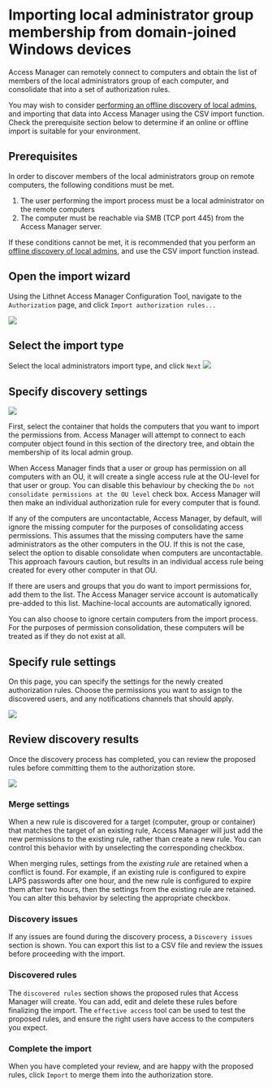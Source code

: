 # Importing local administrator group membership from domain-joined Windows devices

Access Manager can remotely connect to computers and obtain the list of members of the local administrators group of each computer, and consolidate that into a set of authorization rules.

You may wish to consider [performing an offline discovery of local admins](performing-an-offline-discovery-of-local-admins.md), and importing that data into Access Manager using the CSV import function. Check the prerequisite section below to determine if an online or offline import is suitable for your environment.

## Prerequisites

In order to discover members of the local administrators group on remote computers, the following conditions must be met.

1. The user performing the import process must be a local administrator on the remote computers
2. The computer must be reachable via SMB (TCP port 445) from the Access Manager server.

If these conditions cannot be met, it is recommended that you perform an [offline discovery of local admins](performing-an-offline-discovery-of-local-admins.md), and use the CSV import function instead.

## Open the import wizard

Using the Lithnet Access Manager Configuration Tool, navigate to the `Authorization` page, and click `Import authorization rules...`

![](../../.gitbook/assets/ui-page-authz.png)

## Select the import type

Select the local administrators import type, and click `Next` ![](../../.gitbook/assets/ui-page-import-type-localadminrpc.png)

## Specify discovery settings

![](../../.gitbook/assets/ui-page-import-container-localadminrpc.png)

First, select the container that holds the computers that you want to import the permissions from. Access Manager will attempt to connect to each computer object found in this section of the directory tree, and obtain the membership of its local admin group.

When Access Manager finds that a user or group has permission on all computers with an OU, it will create a single access rule at the OU-level for that user or group. You can disable this behaviour by checking the `Do not consolidate permissions at the OU level` check box. Access Manager will then make an individual authorization rule for every computer that is found.

If any of the computers are uncontactable, Access Manager, by default, will ignore the missing computer for the purposes of consolidating access permissions. This assumes that the missing computers have the same administrators as the other computers in the OU. If this is not the case, select the option to disable consolidate when computers are uncontactable. This approach favours caution, but results in an individual access rule being created for every other computer in that OU.

If there are users and groups that you do want to import permissions for, add them to the list. The Access Manager service account is automatically pre-added to this list. Machine-local accounts are automatically ignored.

You can also choose to ignore certain computers from the import process. For the purposes of permission consolidation, these computers will be treated as if they do not exist at all.

## Specify rule settings

On this page, you can specify the settings for the newly created authorization rules. Choose the permissions you want to assign to the discovered users, and any notifications channels that should apply.

![](../../.gitbook/assets/ui-page-import-rulesettings.png)

## Review discovery results

Once the discovery process has completed, you can review the proposed rules before committing them to the authorization store.

![](../../.gitbook/assets/ui-page-import-results.png)

### Merge settings

When a new rule is discovered for a target (computer, group or container) that matches the target of an existing rule, Access Manager will just add the new permissions to the existing rule, rather than create a new rule. You can control this behavior with by unselecting the corresponding checkbox.

When merging rules, settings from the _existing rule_ are retained when a conflict is found. For example, if an existing rule is configured to expire LAPS passwords after one hour, and the new rule is configured to expire them after two hours, then the settings from the existing rule are retained. You can alter this behavior by selecting the appropriate checkbox.

### Discovery issues

If any issues are found during the discovery process, a `Discovery issues` section is shown. You can export this list to a CSV file and review the issues before proceeding with the import.

### Discovered rules

The `discovered rules` section shows the proposed rules that Access Manager will create. You can add, edit and delete these rules before finalizing the import. The `effective access` tool can be used to test the proposed rules, and ensure the right users have access to the computers you expect.

### Complete the import

When you have completed your review, and are happy with the proposed rules, click `Import` to merge them into the authorization store.
